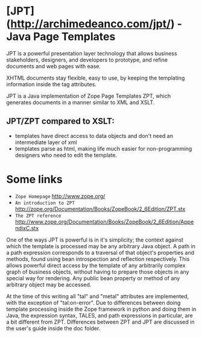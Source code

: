 [JPT] (http://archimedeanco.com/jpt/) - Java Page Templates
===========================================================

JPT is a powerful presentation layer technology that allows business stakeholders, designers, and developers to prototype, and refine documents and web pages with ease.

XHTML documents stay flexible, easy to use, by keeping the templating information inside the tag attributes.

JPT is a Java implementation of Zope Page Templates ZPT, which generates documents in a manner similar to XML and XSLT.

JPT/ZPT compared to XSLT:
------------------------

* templates have direct access to data objects and don't need an intermediate layer of xml
* templates parse as html, making life much easier for non-programming designers who need to edit the template. 


Some links
==========
* `Zope Homepage` <http://www.zope.org/>
* `An introduction to ZPT` <http://zope.org/Documentation/Books/ZopeBook/2_6Edition/ZPT.stx>
* `The ZPT reference` <http://www.zope.org/Documentation/Books/ZopeBook/2_6Edition/AppendixC.stx>

One of the ways JPT is powerful is in it's simplicity; the context against which the template is processed may be any arbitrary Java object. 
A path in a path expression corresponds to a traversal of that object's properties and methods, found using bean introspection and reflection respectively. 
This allows powerful direct access by the template of any arbitrarily complex graph of business objects, without having to prepare those objects in any special way for rendering. 
Any public bean property or method of any arbitrary object may be accessed. 

At the time of this writing all "tal" and "metal" attributes are implemented, with the exception of "tal:on-error". 
Due to differences between doing template processing inside the Zope framework in python and doing them in Java, the expression syntax, TALES, and path expressions in particular, are a bit different from ZPT. 
Differences between ZPT and JPT are discussed in the user's guide inside the doc folder.
